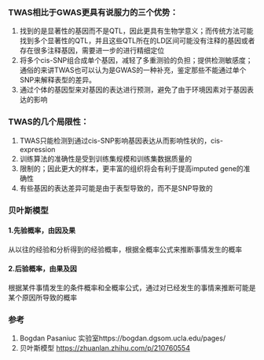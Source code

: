 



### TWAS相比于GWAS更具有说服力的三个优势：

1. 找到的是显著性的基因而不是QTL，因此更具有生物学意义；而传统方法可能找到多个显著性的QTL，并且这些QTL所在的LD区间可能没有注释的基因或者存在很多注释基因，需要进一步的进行精细定位
2. 将多个cis-SNP组合成单个基因，减轻了多重测验的负担；提供检测敏感度；通俗的来讲TWAS也可以认为是GWAS的一种补充，鉴定那些不能通过单个SNP来解释表型的差异。
3. 通过个体的基因型来对基因的表达进行预测，避免了由于环境因素对于基因表达的影响

### TWAS的几个局限性：

1. TWAS只能检测到通过cis-SNP影响基因表达从而影响性状的，cis-expression
2. 训练算法的准确性是受到训练集规模和训练集数据质量的
3. 限制的；因此更大的样本，更丰富的组织将会有利于提高imputed gene的准确性
4. 有些基因的表达差异可能是由于表型导致的，而不是SNP导致的



### 贝叶斯模型







#### 1.先验概率，由因及果

从以往的经验和分析得到的经验概率，根据全概率公式来推断事情发生的概率

#### 2.后验概率，由果及因

根据某件事情发生的条件概率和全概率公式，通过对已经发生的事情来推断可能是某个原因所导致的概率







### 参考

1. Bogdan Pasaniuc 实验室https://bogdan.dgsom.ucla.edu/pages/
2. 贝叶斯模型 https://zhuanlan.zhihu.com/p/210760554